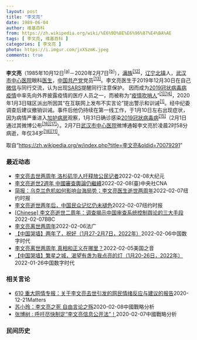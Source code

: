 ```yaml
---
layout: post
title: "李文亮"
date: 1989-06-04
author: 维基百科
from: https://zh.wikipedia.org/wiki/%E6%9D%8E%E6%96%87%E4%BA%AE
tags: [ 李文亮, 维基百科 ]
categories: [ 李文亮 ]
photo: https://i.imgur.com/jxXSzmK.jpeg
comments: true
---
```

<div class="mw-parser-output"><div id="noteTA-3253fa5b" class="noteTA"><div class="noteTA-group"><div data-noteta-group-source="module" data-noteta-group="Medicine"></div></div><div class="noteTA-local"><div data-noteta-code="zh-hans:互联网+; zh-hant:互聯網+;"></div><div data-noteta-code="zh-cn:卡洛·乌尔巴尼; zh-hk:卡爾婁·武爾班尼; zh-tw:卡洛·厄巴尼;"></div></div></div>

<p><b>李文亮</b>（1985年10月12日<sup id="cite_ref-3" class="reference"><a href="#cite_note-3">[a]</a></sup>－2020年2月7日<sup id="cite_ref-13" class="reference"><a href="#cite_note-13">[b]</a></sup>），<a href="/wiki/%E6%BB%A1%E6%97%8F" title="满族">满族</a><sup id="cite_ref-14" class="reference"><a href="#cite_note-14">[12]</a></sup>，<a href="/wiki/%E8%BE%BD%E5%AE%81%E7%9C%81" title="辽宁省">辽宁</a><a href="/wiki/%E5%8C%97%E9%95%87%E5%B8%82" title="北镇市">北镇</a>人，<a href="/wiki/%E6%AD%A6%E6%B1%89%E5%B8%82%E4%B8%AD%E5%BF%83%E5%8C%BB%E9%99%A2" title="武汉市中心医院">武汉市中心医院</a>眼科<a href="/wiki/%E5%8C%BB%E7%94%9F" title="医生">医生</a>，<a href="/wiki/%E4%B8%AD%E5%9B%BD%E5%85%B1%E4%BA%A7%E5%85%9A" title="中国共产党">中国共产党</a>党员<sup id="cite_ref-15" class="reference"><a href="#cite_note-15">[13]</a></sup>。李文亮医生于2019年12月30日在自己<a href="/wiki/%E5%BE%AE%E4%BF%A1" title="微信">微信</a>与同行交流，认为出现<a href="/wiki/%E5%9A%B4%E9%87%8D%E6%80%A5%E6%80%A7%E5%91%BC%E5%90%B8%E7%B3%BB%E7%B5%B1%E7%B6%9C%E5%90%88%E7%97%87" title="嚴重急性呼吸系統綜合症">SARS</a>提醒同行注意保护。 因而成为<a href="/wiki/2019%E5%86%A0%E7%8A%B6%E7%97%85%E6%AF%92%E7%97%85%E7%96%AB%E6%83%85" title="2019冠状病毒病疫情">2019冠状病毒病疫情</a>中率先向外界披露疫情的医疗人员之一，而被称为“<a href="/wiki/%E7%96%AB%E6%83%85" class="mw-redirect" title="疫情">疫情</a><a href="/wiki/%E5%90%B9%E5%93%A8%E4%BA%BA" title="吹哨人">吹哨人</a>”<sup id="cite_ref-财新_1-1" class="reference"><a href="#cite_note-财新-1">[1]</a></sup><sup id="cite_ref-16" class="reference"><a href="#cite_note-16">[14]</a></sup>，2020年1月3日辖区派出所因其“在互联网上发布不实言论”提出警示和训诫<sup id="cite_ref-财新_1-2" class="reference"><a href="#cite_note-财新-1">[1]</a></sup>。经中纪委调查后建议撤销训诫。事件后他仍持续在第一线工作，于1月10日左右出现症状，因为病情严重进入<a href="/wiki/%E5%8A%A0%E8%AD%B7%E7%97%85%E6%88%BF" title="加護病房">加护病房</a>观察，1月31日确诊感染<a href="/wiki/2019%E5%86%A0%E7%8B%80%E7%97%85%E6%AF%92%E7%97%85" class="mw-redirect" title="2019冠狀病毒病">2019冠狀病毒病</a><sup id="cite_ref-监察答记者问_17-0" class="reference"><a href="#cite_note-监察答记者问-17">[15]</a></sup>（2月1日通过其微博公布<sup id="cite_ref-18" class="reference"><a href="#cite_note-18">[16]</a></sup><sup id="cite_ref-19" class="reference"><a href="#cite_note-19">[17]</a></sup>）。2月7日<a href="/wiki/%E6%AD%A6%E6%B1%89%E5%B8%82%E4%B8%AD%E5%BF%83%E5%8C%BB%E9%99%A2" title="武汉市中心医院">武汉市中心医院</a>微博通報李文亮於凌晨2时58分病逝，年仅34岁<sup id="cite_ref-20" class="reference"><a href="#cite_note-20">[18]</a></sup><sup id="cite_ref-wjw.wuhan_12-1" class="reference"><a href="#cite_note-wjw.wuhan-12">[11]</a></sup>。
</p>
</div><noscript><img src="//zh.wikipedia.org/wiki/Special:CentralAutoLogin/start?type=1x1" alt="" title="" width="1" height="1" style="border: none; position: absolute;"></noscript>
<div class="printfooter">取自“<a dir="ltr" href="https://zh.wikipedia.org/w/index.php?title=李文亮&amp;oldid=70079291">https://zh.wikipedia.org/w/index.php?title=李文亮&amp;oldid=70079291</a>”</div><div id="recent-news"><h3>最近动态</h3><ul><li><a href="https://nodebe4.github.io/waimei/2022-02-08/%E6%9D%8E%E6%96%87%E4%BA%AE%E5%8E%BB%E4%B8%96%E4%B8%A4%E5%91%A8%E5%B9%B4-%E6%B4%9B%E6%9D%89%E7%9F%B6%E5%8D%8E%E4%BA%BA%E5%90%81%E9%87%8A%E6%94%BE%E5%85%AC%E6%B0%91%E8%AE%B0%E8%80%85" title="李文亮去世两周年 洛杉矶华人吁释放公民记者—— 【大纪元2022年02月09日讯】（大纪元记者姜琳达洛杉矶报导）周一（2月7日），是中共病毒（COVID-19）“吹哨人”李文亮医师去世两周年的日...">李文亮去世两周年 洛杉矶华人吁释放公民记者</a><time>2022-02-08</time><a class="tag">大纪元</a></li>
<li><a href="https://nodebe4.github.io/waimei/2022-02-08/%E6%9D%8E%E6%96%87%E4%BA%AE%E9%80%9D%E4%B8%962%E9%80%B1%E5%B9%B4-%E4%B8%AD%E5%9C%8B%E5%AF%A9%E6%9F%A5%E8%BC%BF%E8%AB%96%E4%BB%8D%E7%B9%BC%E7%BA%8C" title="李文亮逝世2週年 中國審查輿論仍繼續—— （中央社台北8日電）7日是「吹哨人」中國醫師李文亮逝世2週年。外媒報導，中國官方自2年前武漢封城即透過發出內部宣傳指令，刪除主流及自媒體文章，及製造「文...">李文亮逝世2週年 中國審查輿論仍繼續</a><time>2022-02-08</time><a class="tag">(臺)中央社CNA</a></li>
<li><a href="https://nodebe4.github.io/waimei/2022-02-07/%E7%AE%80%E6%8A%A5-%E4%B9%8C%E5%85%8B%E5%85%B0%E5%8D%B1%E6%9C%BA%E5%A6%82%E4%BD%95%E5%BD%B1%E5%93%8D%E5%8F%B0%E6%B5%B7%E5%B1%80%E5%8A%BF-%E6%9D%8E%E6%96%87%E4%BA%AE%E5%8C%BB%E7%94%9F%E9%80%9D%E4%B8%96%E4%B8%A4%E5%91%A8%E5%B9%B4" title="简报：乌克兰危机如何影响台海局势；李文亮医生逝世两周年—— Image 去年李文亮逝世周年纪念日，武汉一家医院附近的李文亮和其他医生的海报。Credit...Aly Song/Reuters 李...">简报：乌克兰危机如何影响台海局势；李文亮医生逝世两周年</a><time>2022-02-07</time><a class="tag">纽约时报</a></li>
<li><a href="https://nodebe4.github.io/waimei/2022-02-07/%E6%9D%8E%E6%96%87%E4%BA%AE%E9%80%9D%E4%B8%96%E4%B8%A4%E5%B9%B4%E5%90%8E-%E4%B8%AD%E5%9B%BD%E6%B0%91%E4%BC%97%E8%AE%B0%E5%BF%86%E4%BB%8D%E6%9C%AA%E8%A4%AA%E8%89%B2" title="李文亮逝世两年后，中国民众记忆仍未褪色—— JOY DONG 2022年2月8日 去年李文亮逝世周年纪念日，武汉一家医院附近的李文亮和其他医生的海报。 Aly Song/Reuters 李文亮医...">李文亮逝世两年后，中国民众记忆仍未褪色</a><time>2022-02-07</time><a class="tag">纽约时报</a></li>
<li><a href="https://nodebe4.github.io/waimei/2022-02-07/Chinese-%E6%9D%8E%E6%96%87%E4%BA%AE%E9%80%9D%E4%B8%96%E4%BA%8C%E5%91%A8%E5%B9%B4-%E8%B0%83%E6%9F%A5%E6%8F%AD%E7%A4%BA%E4%B8%AD%E5%9B%BD%E5%AE%A1%E6%9F%A5%E7%B3%BB%E7%BB%9F%E6%8E%A7%E5%88%B6%E8%88%86%E8%AE%BA%E7%9A%84%E4%B8%89%E5%A4%A7%E6%89%8B%E6%AE%B5" title="[Chinese] 李文亮逝世二周年：调查揭示中国审查系统控制舆论的三大手段—— 李文亮逝世二周年：调查揭示中国审查系统控制舆论的三大手段 罗四鸰 BBC中文特约撰稿人 2 小时前 图像来源，R...">[Chinese] 李文亮逝世二周年：调查揭示中国审查系统控制舆论的三大手段</a><time>2022-02-07</time><a class="tag">BBC</a></li>
<li><a href="https://nodebe4.github.io/waimei/2022-02-06/%E6%9D%8E%E6%96%87%E4%BA%AE%E7%A6%BB%E4%B8%96%E4%B8%A4%E5%91%A8%E5%B9%B4" title="李文亮离世两周年—— 06/02/2022 - 21:54 Array 2月6日是武汉不明传染性肺炎疫情的吹哨人李文亮医生不幸去世两周年。中国官方没有公开纪念活动，而民间有许多人向这位染疫殉职的...">李文亮离世两周年</a><time>2022-02-06</time><a class="tag">法广</a></li>
<li><a href="https://nodebe4.github.io/waimei/2022-02-06/%E4%B8%AD%E5%9B%BD%E5%93%AD%E5%A2%99-%E4%B8%A4%E5%B9%B4%E4%BA%86-%E7%A5%9D%E5%A5%BD-1%E6%9C%8827-2%E6%9C%887%E6%97%A5-2022%E5%B9%B4" title="【中国哭墙】两年了，祝好（1月27-2月7日，2022年）—— 编者按：2022年1月27-2月7日，距离李文亮医生的去世已690-701天。这位在武汉新冠疫情期间因为说出真话成为悲剧英雄的普通...">【中国哭墙】两年了，祝好（1月27-2月7日，2022年）</a><time>2022-02-06</time><a class="tag">中国数字时代</a></li>
<li><a href="https://nodebe4.github.io/waimei/2022-02-05/%E6%9D%8E%E6%96%87%E4%BA%AE%E7%A6%BB%E4%B8%96%E4%B8%A4%E5%91%A8%E5%B9%B4-%E7%9C%9F%E7%9B%B8%E5%92%8C%E6%AD%A3%E4%B9%89%E5%9C%A8%E5%93%AA%E9%87%8C" title="李文亮离世两周年 真相和正义在哪里？—— Sun, 06 Feb 2022 04:00:46 GMT 武汉新型冠状病毒疫情的“吹哨人”李文亮医生 李文亮离世两周年 真相和正义在哪里？ 2月6日是...">李文亮离世两周年 真相和正义在哪里？</a><time>2022-02-05</time><a class="tag">美国之音</a></li>
<li><a href="https://nodebe4.github.io/waimei/2022-01-26/%E4%B8%AD%E5%9B%BD%E5%93%AD%E5%A2%99-%E7%B9%81%E6%98%9F%E4%B9%8B%E5%9F%8E-%E6%B8%B4%E6%9C%9B%E6%9C%89%E7%9B%8F%E4%B8%BA%E6%88%91%E7%82%B9%E4%BA%AE%E7%9A%84%E7%81%AF-1%E6%9C%8820-26%E6%97%A5-2022%E5%B9%B4" title="【中国哭墙】繁星之城，渴望有盏为我点亮的灯（1月20-26日，2022年）—— 编者按：2022年1月20-26日，距离李文亮医生的去世已683-689天。这位在武汉新冠疫情期间因为说出真话成为...">【中国哭墙】繁星之城，渴望有盏为我点亮的灯（1月20-26日，2022年）</a><time>2022-01-26</time><a class="tag">中国数字时代</a></li>
</ul></div><div id="open-opinion"><h3>相关言论</h3><ul><li><a href="https://nodebe4.github.io/opinion/2020-12-21/610-%E9%87%8D%E5%A4%A7%E7%BD%91%E6%83%85%E4%B8%93%E6%8A%A5-%E5%85%B3%E4%BA%8E%E6%9D%8E%E6%96%87%E4%BA%AE%E5%8E%BB%E4%B8%96%E5%BC%95%E5%8F%91%E7%9A%84%E7%BD%91%E6%B0%91%E6%83%85%E7%BB%AA%E5%8F%8D%E5%BA%94%E4%B8%8E%E5%BB%BA%E8%AE%AE%E7%9A%84%E6%8A%A5%E5%91%8A/" title="野兽爱智慧">610 重大网情专报：关于李文亮去世引发的网民情绪反应与建议的报告</a><time>2020-12-21</time><a class="tag">Matters</a></li>
<li><a href="https://nodebe4.github.io/opinion/2020-02-08/%E8%8B%8F%E5%B0%8F%E7%8E%B2-%E6%9D%8E%E6%96%87%E4%BA%AE%E4%B9%8B%E6%AD%BB-%E8%87%AA%E7%94%B1%E8%A8%80%E8%AE%BA%E4%B9%8B%E6%AE%87/" title="苏小玲">苏小玲：李文亮之死 自由言论之殇</a><time>2020-02-08</time><a class="tag">中國戰略分析</a></li>
<li><a href="https://nodebe4.github.io/opinion/2020-02-07/%E5%BC%A0%E5%8D%9A%E6%A0%91-%E5%91%BC%E5%90%81%E5%B0%BD%E5%BF%AB%E5%88%B6%E5%AE%9A-%E6%9D%8E%E6%96%87%E4%BA%AE%E4%BF%A1%E6%81%AF%E5%85%AC%E5%BC%80%E6%B3%95/" title="张博树">张博树 : 呼吁尽快制定“李文亮信息公开法”！</a><time>2020-02-07</time><a class="tag">中國戰略分析</a></li>
</ul></div><div id="mjls-record"><h3>民间历史</h3><ul></ul></div>